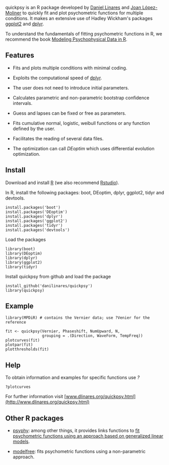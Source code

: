 <!-- README.md is generated from README.Rmd. Please edit that file -->



quickpsy is an R package developed by [Daniel Linares](http://www.dlinares.org) and [Joan López-Moliner](http://www.ub.edu/viscagroup/joan/) to quickly fit and plot psychometric functions for multiple conditions. It makes an extensive use of Hadley Wickham's packages [ggplot2](http://ggplot2.org/) and [dplyr](http://cran.r-project.org/web/packages/dplyr/index.html).

To understand the fundamentals of fitting psychometric functions in R, we recommend the book [Modeling Psychophysical Data in R](http://www.springer.com/gp/book/9781461444749).

Features
--------

-   Fits and plots multiple conditions with minimal coding.

-   Exploits the computational speed of [dplyr](http://cran.r-project.org/web/packages/dplyr/index.html).

-   The user does not need to introduce initial parameters.

-   Calculates parametric and non-parametric bootstrap confidence intervals.

-   Guess and lapses can be fixed or free as parameters.

-   Fits cumulative normal, logistic, weibull functions or any function defined by the user.

-   Facilitates the reading of several data files.

-   The optimization can call *DEoptim* which uses differential evolution optimization.

Install
-------

Download and install [R](http://cran.rstudio.com) (we also recommend [Rstudio](http://www.rstudio.com/)).

In R, install the following packages: boot, DEoptim, dplyr, ggplot2, tidyr and devtools.

``` {.r}
install.packages('boot')
install.packages('DEoptim')
install.packages('dplyr')
install.packages('ggplot2')
install.packages('tidyr')
install.packages('devtools')
```

Load the packages

``` {.r}
library(boot)
library(DEoptim)
library(dplyr)
library(ggplot2)
library(tidyr)
```

Install quickpsy from github and load the package

``` {.r}
install_github('danilinares/quickpsy')
library(quickpsy)
```

Example
-------

``` {.r}
library(MPDiR) # contains the Vernier data; use ?Venier for the reference

fit <- quickpsy(Vernier, Phaseshift, NumUpward, N, 
                grouping = .(Direction, WaveForm, TempFreq))
plotcurves(fit)
plotpar(fit)
plotthresholds(fit)
```

Help
----

To obtain information and examples for specific functions use *?*

``` {.r}
?plotcurves
```

For further information visit [www.dlinares.org/quickpsy.html](http://www.dlinares.org/quickpsy.html)

Other R packages
----------------

-   [psyphy](http://cran.r-project.org/web/packages/psyphy/index.html): among other things, it provides links functions to [fit psychometric functions using an approach based on generalized linear models](http://www.dlinares.org/psychopract.html#fitting-using-generalized-linear-models).

-   [modelfree](http://personalpages.manchester.ac.uk/staff/d.h.foster/software-modelfree/latest/home): fits psychometric functions using a non-parametric approach.
